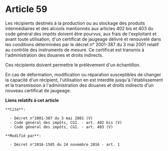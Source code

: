 # Article 59

Les récipients destinés à la production ou au stockage des produits intermédiaires et des alcools mentionnés aux articles 402
bis et 403 du code général des impôts doivent être pourvus, aux frais de l'exploitant et avant toute utilisation, d'un
certificat de jaugeage délivré et renouvelé dans les conditions déterminées par le décret n° 2001-387 du 3 mai 2001 relatif
au contrôle des instruments de mesure. Ce certificat est transmis à l'administration des douanes et droits indirects. 

Ces récipients doivent permettre le prélèvement d'un échantillon. 

En cas de déformation, modification ou réparation susceptibles de changer la capacité d'un récipient, l'utilisation en est
interdite jusqu'à l'établissement et la transmission à l'administration des douanes et droits indirects d'un nouveau
certificat de jaugeage.

**Liens relatifs à cet article**

	**Cite**:

	  - Décret n°2001-387 du 3 mai 2001 (V)
	  - Code général des impôts, CGI. - art. 402 bis (V)
	  - Code général des impôts, CGI. - art. 403 (V)

	**Modifié par**:

	  - Décret n°2016-1585 du 24 novembre 2016 - art. 1
